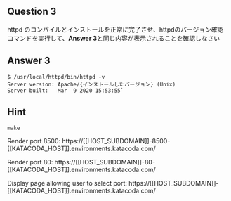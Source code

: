 ## Question 3
httpd のコンパイルとインストールを正常に完了させ、httpdのバージョン確認コマンドを実行して、**Answer 3**と同じ内容が表示されることを確認しなさい

## Answer 3
```
$ /usr/local/httpd/bin/httpd -v
Server version: Apache/{インストールしたバージョン} (Unix)
Server built:   Mar  9 2020 15:53:55`
```

## Hint
`make`


Render port 8500: https://[[HOST_SUBDOMAIN]]-8500-[[KATACODA_HOST]].environments.katacoda.com/

Render port 80: https://[[HOST_SUBDOMAIN]]-80-[[KATACODA_HOST]].environments.katacoda.com/

Display page allowing user to select port:
https://[[HOST_SUBDOMAIN]]-[[KATACODA_HOST]].environments.katacoda.com/